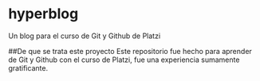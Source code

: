 # hyperblog
Un blog para el curso de Git y Github de Platzi

##De que se trata este proyecto
Este repositorio fue hecho para aprender de Git y Github con el curso de Platzi, fue una experiencia sumamente gratificante.
